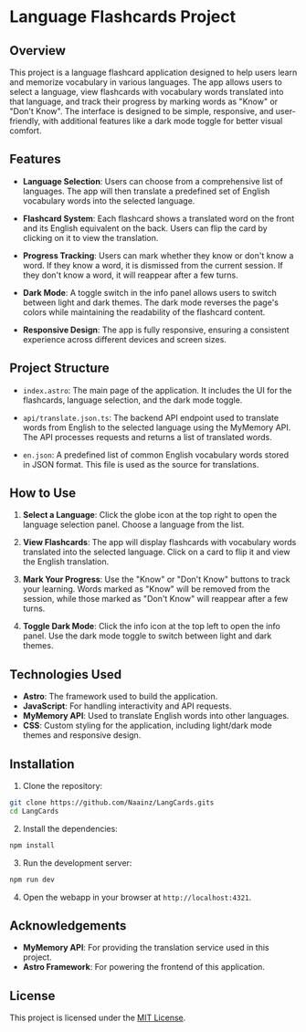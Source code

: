 # Language Flashcards Project

## Overview

This project is a language flashcard application designed to help users learn and memorize vocabulary in various languages. The app allows users to select a language, view flashcards with vocabulary words translated into that language, and track their progress by marking words as "Know" or "Don't Know". The interface is designed to be simple, responsive, and user-friendly, with additional features like a dark mode toggle for better visual comfort.

## Features

- **Language Selection**: Users can choose from a comprehensive list of languages. The app will then translate a predefined set of English vocabulary words into the selected language.
  
- **Flashcard System**: Each flashcard shows a translated word on the front and its English equivalent on the back. Users can flip the card by clicking on it to view the translation.

- **Progress Tracking**: Users can mark whether they know or don't know a word. If they know a word, it is dismissed from the current session. If they don't know a word, it will reappear after a few turns.

- **Dark Mode**: A toggle switch in the info panel allows users to switch between light and dark themes. The dark mode reverses the page's colors while maintaining the readability of the flashcard content.

- **Responsive Design**: The app is fully responsive, ensuring a consistent experience across different devices and screen sizes.

## Project Structure

- `index.astro`: The main page of the application. It includes the UI for the flashcards, language selection, and the dark mode toggle.

- `api/translate.json.ts`: The backend API endpoint used to translate words from English to the selected language using the MyMemory API. The API processes requests and returns a list of translated words.

- `en.json`: A predefined list of common English vocabulary words stored in JSON format. This file is used as the source for translations.

## How to Use

1. **Select a Language**: Click the globe icon at the top right to open the language selection panel. Choose a language from the list.

2. **View Flashcards**: The app will display flashcards with vocabulary words translated into the selected language. Click on a card to flip it and view the English translation.

3. **Mark Your Progress**: Use the "Know" or "Don't Know" buttons to track your learning. Words marked as "Know" will be removed from the session, while those marked as "Don't Know" will reappear after a few turns.

4. **Toggle Dark Mode**: Click the info icon at the top left to open the info panel. Use the dark mode toggle to switch between light and dark themes.

## Technologies Used

- **Astro**: The framework used to build the application.
- **JavaScript**: For handling interactivity and API requests.
- **MyMemory API**: Used to translate English words into other languages.
- **CSS**: Custom styling for the application, including light/dark mode themes and responsive design.

## Installation

1. Clone the repository:
```sh
git clone https://github.com/Naainz/LangCards.gits
cd LangCards
```

2. Install the dependencies:
```sh
npm install
```

3. Run the development server:
```sh
npm run dev
```

4. Open the webapp in your browser at `http://localhost:4321`.

## Acknowledgements

- **MyMemory API**: For providing the translation service used in this project.
- **Astro Framework**: For powering the frontend of this application.

## License

This project is licensed under the [MIT License](LICENSE).